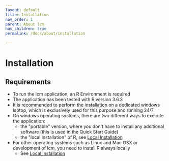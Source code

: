 ```yaml
---
layout: default
title: Installation
nav_order: 1
parent: About lcm
has_children: true
permalink: /docs/about/installation

---
```


# Installation
## Requirements
- To run the lcm application, an R Environment is required
- The application has been tested with R version 3.6.3
- It is recommended to perform the installation on a dedicated windows laptop, which is exclusively used for this purpose and running 24/7
- On windows operating systems, there are two different ways to execute the application:
  - the "portable" version, where you don't have to install any additional software (this is used in the Quick Start Guide)
  - the "local installation" of R, see [Local Installation](https://hslu-ige-laes.github.io/lcm/docs/about/installation/localinstallation/)
- For other operating systems such as Linux and Mac OSX or development of lcm, you need to install R always locally
  - See [Local Installation](https://hslu-ige-laes.github.io/lcm/docs/about/installation/localinstallation/)
